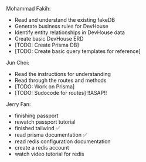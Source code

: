 Mohammad Fakih:

- Read and understand the existing fakeDB
- Generate business rules for DevHouse
- Identify entity relationships in DevHouse data
- Create basic DevHouse ERD
- [TODO: Create Prisma DB]
- [TODO: Create basic query templates for reference]

Jun Choi:

- Read the instructions for understanding
- Read through the routes and methods
- [TODO: Work on Prisma]
- [TODO: Sudocode for routes] !!ASAP!!

Jerry Fan:
- finishing passport
- rewatch passport tutorial
- finished tailwind ✅
- read prisma documentation ✅
- read redis configuration documentation
- create a redis account 
- watch video tutorial for redis